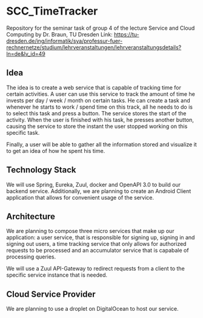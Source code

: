 # SCC_TimeTracker
Repository for the seminar task of group 4 of the lecture Service and Cloud Computing by Dr. Braun, TU Dresden 
Link: https://tu-dresden.de/ing/informatik/sya/professur-fuer-rechnernetze/studium/lehrveranstaltungen/lehrveranstaltungsdetails?ln=de&lv_id=49


## Idea
The idea is to create a web service that is capable of tracking time for certain activities. A user can use this service to track the amount of time he invests per day / week / month on certain tasks.
He can create a task and whenever he starts to work / spend time on this track, all he needs to do is to select this task and press a button. The service stores the start of the activity. When the user is finished with his task, he presses another button, causing the service to store the instant the user stopped working on this specific task.

Finally, a user will be able to gather all the information stored and visualize it to get an idea of how he spent his time.

## Technology Stack
We will use Spring, Eureka, Zuul, docker and OpenAPI 3.0 to build our backend service.
Additionally, we are planning to create an Android Client application that allows for convenient usage of the service.

## Architecture
We are planning to compose three micro services that make up our application: a user service, that is responsible for signing up, signing in and signing out users, a time tracking service that only allows for authorized requests to be processed and an accumulator service that is capabale of processing queries.

We will use a Zuul API-Gateway to redirect requests from a client to the specific service instance that is needed.

## Cloud Service Provider
We are planning to use a droplet on DigitalOcean to host our service.
